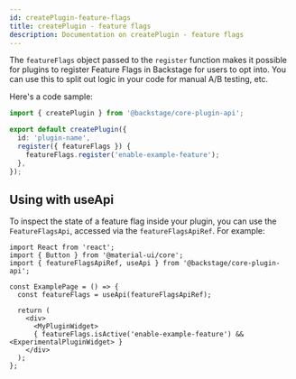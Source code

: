 ```yaml
---
id: createPlugin-feature-flags
title: createPlugin - feature flags
description: Documentation on createPlugin - feature flags
---
```


The `featureFlags` object passed to the `register` function makes it possible
for plugins to register Feature Flags in Backstage for users to opt into. You
can use this to split out logic in your code for manual A/B testing, etc.

Here's a code sample:

```typescript
import { createPlugin } from '@backstage/core-plugin-api';

export default createPlugin({
  id: 'plugin-name',
  register({ featureFlags }) {
    featureFlags.register('enable-example-feature');
  },
});
```

## Using with useApi

To inspect the state of a feature flag inside your plugin, you can use the
`FeatureFlagsApi`, accessed via the `featureFlagsApiRef`. For example:

```tsx
import React from 'react';
import { Button } from '@material-ui/core';
import { featureFlagsApiRef, useApi } from '@backstage/core-plugin-api';

const ExamplePage = () => {
  const featureFlags = useApi(featureFlagsApiRef);

  return (
    <div>
      <MyPluginWidget>
      { featureFlags.isActive('enable-example-feature') && <ExperimentalPluginWidget> }
    </div>
  );
};
```
